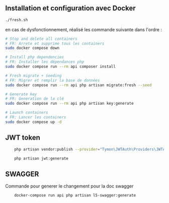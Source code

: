 ## Installation et configuration avec Docker

```bash
./fresh.sh
```
en cas de dysfonctionnement, réalisé les commande suivante dans l'ordre :

```bash
# Stop and delete all containers
# FR: Arrete et supprime tous les containers
sudo docker compose down 

# Install php dependencies
# FR: Installer les dépendances php
sudo docker compose run --rm api composer install 

# Fresh migrate + seeding
# FR: Migrer et remplir la base de données
sudo docker compose run --rm api php artisan migrate:fresh --seed 

# Generate key
# FR: Generation de la clé
sudo docker compose run --rm api php artisan key:generate 

# Launch containers
# FR: Lancer les containers
sudo docker compose up -d 

```
## JWT token

```bash
    php artisan vendor:publish --provider="Tymon\JWTAuth\Providers\JWTAuthServiceProvider::class"
```

```bash
    php artisan jwt:generate
```

## SWAGGER 

Commande pour generer le changement pour la doc swagger
```bash
    docker-compose run api php artisan l5-swagger:generate
```


